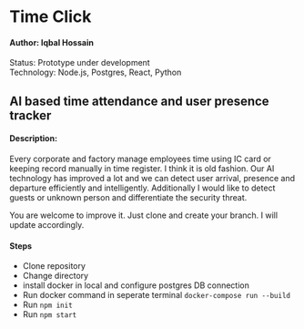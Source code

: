 # Time Click 
#### Author: Iqbal Hossain

Status: Prototype under development<br/>
Technology: Node.js, Postgres, React, Python

## AI based time attendance and user presence tracker

#### Description:

Every corporate and factory manage employees time using IC card or keeping record manually in time register. I think it is old fashion. Our AI technology has improved a lot and we can detect user arrival, presence and departure efficiently and intelligently. Additionally I would like to detect guests or unknown person and differentiate the security threat.
 
You are welcome to improve it. Just clone and create your branch. I will update accordingly.

#### Steps

- Clone repository
- Change directory
- install docker in local and configure postgres DB connection
- Run docker command in seperate terminal `docker-compose run --build`
- Run `npm init`
- Run `npm start`
